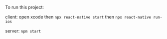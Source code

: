 To run this project: 

client: 
open xcode then `npx react-native start` then `npx react-native run-ios`

server: 
`npm start`